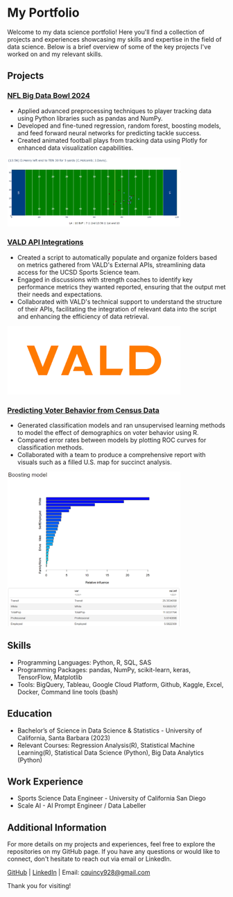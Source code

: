 # My Portfolio

Welcome to my data science portfolio! Here you'll find a collection of projects and experiences showcasing my skills and expertise in the field of data science. Below is a brief overview of some of the key projects I've worked on and my relevant skills.

## Projects

### [NFL Big Data Bowl 2024](https://github.com/quincy928/BDB-2023)
- Applied advanced preprocessing techniques to player tracking data using Python libraries such as pandas and NumPy.
- Developed and fine-tuned regression, random forest, boosting models, and feed forward neural networks for predicting tackle success.
- Created animated football plays from tracking data using Plotly for enhanced data visualization capabilities.
<img src="images/NFL.png" alt="Animate Play" width="400">

### [VALD API Integrations](https://github.com/quincy928/vald_api_pulls)
- Created a script to automatically populate and organize folders based on metrics gathered from VALD's External APIs, streamlining data access for the UCSD Sports Science team.
- Engaged in discussions with strength coaches to identify key performance metrics they wanted reported, ensuring that the output met their needs and expectations.
- Collaborated with VALD's technical support to understand the structure of their APIs, facilitating the integration of relevant data into the script and enhancing the efficiency of data retrieval.
<img src="images/vald.png" width="400">

### [Predicting Voter Behavior from Census Data](https://github.com/quincy928/Voter-Behavior)
- Generated classification models and ran unsupervised learning methods to model the effect of demographics on voter behavior using R.
- Compared error rates between models by plotting ROC curves for classification methods.
- Collaborated with a team to produce a comprehensive report with visuals such as a filled U.S. map for succinct analysis.
<img src="images/Boosting%20Voter.png" alt="Boosting Model" width="400">



## Skills
- Programming Languages: Python, R, SQL, SAS
- Programming Packages: pandas, NumPy, scikit-learn, keras, TensorFlow, Matplotlib
- Tools: BigQuery, Tableau, Google Cloud Platform, Github, Kaggle, Excel, Docker, Command line tools (bash)

## Education
- Bachelor’s of Science in Data Science & Statistics - University of California, Santa Barbara (2023)
- Relevant Courses: Regression Analysis(R), Statistical Machine Learning(R), Statistical Data Science (Python), Big Data Analytics (Python)

## Work Experience
- Sports Science Data Engineer - University of California San Diego
- Scale AI - AI Prompt Engineer / Data Labeller

## Additional Information
For more details on my projects and experiences, feel free to explore the repositories on my GitHub page. If you have any questions or would like to connect, don't hesitate to reach out via email or LinkedIn.

[GitHub](https://github.com/quincy928) | [LinkedIn](https://www.linkedin.com/in/carter-taffe/) | Email: cquincy928@gmail.com

Thank you for visiting!
